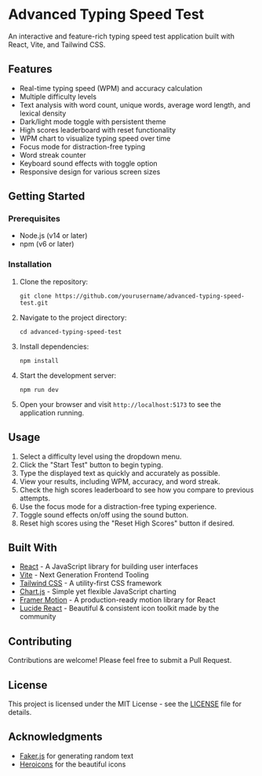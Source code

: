 # Advanced Typing Speed Test

An interactive and feature-rich typing speed test application built with React, Vite, and Tailwind CSS.

## Features

- Real-time typing speed (WPM) and accuracy calculation
- Multiple difficulty levels
- Text analysis with word count, unique words, average word length, and lexical density
- Dark/light mode toggle with persistent theme
- High scores leaderboard with reset functionality
- WPM chart to visualize typing speed over time
- Focus mode for distraction-free typing
- Word streak counter
- Keyboard sound effects with toggle option
- Responsive design for various screen sizes

## Getting Started

### Prerequisites

- Node.js (v14 or later)
- npm (v6 or later)

### Installation

1. Clone the repository:
   ```
   git clone https://github.com/yourusername/advanced-typing-speed-test.git
   ```

2. Navigate to the project directory:
   ```
   cd advanced-typing-speed-test
   ```

3. Install dependencies:
   ```
   npm install
   ```

4. Start the development server:
   ```
   npm run dev
   ```

5. Open your browser and visit `http://localhost:5173` to see the application running.

## Usage

1. Select a difficulty level using the dropdown menu.
2. Click the "Start Test" button to begin typing.
3. Type the displayed text as quickly and accurately as possible.
4. View your results, including WPM, accuracy, and word streak.
5. Check the high scores leaderboard to see how you compare to previous attempts.
6. Use the focus mode for a distraction-free typing experience.
7. Toggle sound effects on/off using the sound button.
8. Reset high scores using the "Reset High Scores" button if desired.

## Built With

- [React](https://reactjs.org/) - A JavaScript library for building user interfaces
- [Vite](https://vitejs.dev/) - Next Generation Frontend Tooling
- [Tailwind CSS](https://tailwindcss.com/) - A utility-first CSS framework
- [Chart.js](https://www.chartjs.org/) - Simple yet flexible JavaScript charting
- [Framer Motion](https://www.framer.com/motion/) - A production-ready motion library for React
- [Lucide React](https://lucide.dev/) - Beautiful & consistent icon toolkit made by the community

## Contributing

Contributions are welcome! Please feel free to submit a Pull Request.

## License

This project is licensed under the MIT License - see the [LICENSE](LICENSE) file for details.

## Acknowledgments

- [Faker.js](https://fakerjs.dev/) for generating random text
- [Heroicons](https://heroicons.com/) for the beautiful icons